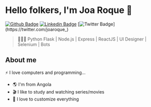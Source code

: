 # Hello folkers, I'm Joa Roque 🐧

[![Github Badge](https://img.shields.io/badge/-Github-000?style=flat-square&logo=Github&logoColor=white&link=https://github.com/joaroque)](https://github.com/joaroque)
[![Linkedin Badge](https://img.shields.io/badge/-LinkedIn-blue?style=flat-square&logo=Linkedin&logoColor=white&link=https://www.linkedin.com/in/joaquim-catumua-roque/)](https://www.linkedin.com/in/joaquim-catumua-roque/)
[![Twitter Badge](https://img.shields.io/badge/-Twitter-1ca0f1?style=flat-square&labelColor=1ca0f1&logo=twitter&logoColor=white&link=https://twitter.com/catumua_)](https://twitter.com/joaroque_)

>👨🏻‍💻 Python Flask | Node.js | Express | ReactJS | UI Designer | Selenium | Bots


## About me 

⚡️ I love computers and programming...


- 🌎 I'm from Angola
- 🎬 I like to study and watching series/movies
- 💎 I love to customize everything
